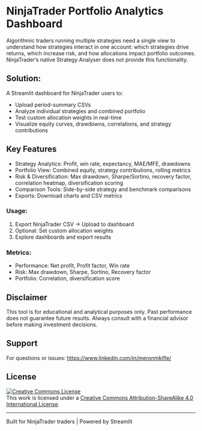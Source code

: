 # NinjaTrader Portfolio Analytics Dashboard

Algorithmic traders running multiple strategies need a single view to understand how strategies interact in one account: which strategies drive returns, which increase risk, and how allocations impact portfolio outcomes. NinjaTrader’s native Strategy Analyser does not provide this functionality.

## Solution:

A Streamlit dashboard for NinjaTrader users to:

- Upload period-summary CSVs
- Analyze individual strategies and combined portfolio
- Test custom allocation weights in real-time
- Visualize equity curves, drawdowns, correlations, and strategy contributions

## Key Features

- Strategy Analytics: Profit, win rate, expectancy, MAE/MFE, drawdowns
- Portfolio View: Combined equity, strategy contributions, rolling metrics
- Risk & Diversification: Max drawdown, Sharpe/Sortino, recovery factor, correlation heatmap, diversification scoring
- Comparison Tools: Side-by-side strategy and benchmark comparisons
- Exports: Download charts and CSV metrics

### Usage:
1. Export NinjaTrader CSV → Upload to dashboard
2. Optional: Set custom allocation weights
3. Explore dashboards and export results

### Metrics:
- Performance: Net profit, Profit factor, Win rate
- Risk: Max drawdown, Sharpe, Sortino, Recovery factor
- Portfolio: Correlation, diversification score


## Disclaimer

This tool is for educational and analytical purposes only. Past performance does not guarantee future results. Always consult with a financial advisor before making investment decisions.

## Support

For questions or issues: https://www.linkedin.com/in/meronmkifle/
  
## License

<a rel="license" href="http://creativecommons.org/licenses/by-sa/4.0/"><img alt="Creative Commons License" style="border-width:0" src="https://i.creativecommons.org/l/by-sa/4.0/88x31.png" /></a><br />This work is licensed under a <a rel="license" href="http://creativecommons.org/licenses/by-sa/4.0/">Creative Commons Attribution-ShareAlike 4.0 International License</a>.


---

Built for NinjaTrader traders | Powered by Streamlit
